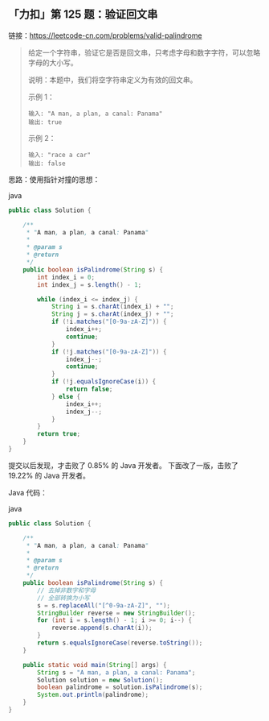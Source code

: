 ## 「力扣」第 125 题：验证回文串

链接：https://leetcode-cn.com/problems/valid-palindrome

> 给定一个字符串，验证它是否是回文串，只考虑字母和数字字符，可以忽略字母的大小写。
>
> 说明：本题中，我们将空字符串定义为有效的回文串。
>
> 示例 1：
>
> ```
> 输入: "A man, a plan, a canal: Panama"
> 输出: true
> ```
>
> 示例 2：
>
> ```
> 输入: "race a car"
> 输出: false
> ```

思路：使用指针对撞的思想：

java

```java
public class Solution {

    /**
     * "A man, a plan, a canal: Panama"
     *
     * @param s
     * @return
     */
    public boolean isPalindrome(String s) {
        int index_i = 0;
        int index_j = s.length() - 1;

        while (index_i <= index_j) {
            String i = s.charAt(index_i) + "";
            String j = s.charAt(index_j) + "";
            if (!i.matches("[0-9a-zA-Z]")) {
                index_i++;
                continue;
            }
            if (!j.matches("[0-9a-zA-Z]")) {
                index_j--;
                continue;
            }
            if (!j.equalsIgnoreCase(i)) {
                return false;
            } else {
                index_i++;
                index_j--;
            }
        }
        return true;
    }
}
```

提交以后发现，才击败了 0.85% 的 Java 开发者。
下面改了一版，击败了 19.22% 的 Java 开发者。

Java 代码：

java

```java
public class Solution {

    /**
     * "A man, a plan, a canal: Panama"
     *
     * @param s
     * @return
     */
    public boolean isPalindrome(String s) {
        // 去掉非数字和字母
        // 全部转换为小写
        s = s.replaceAll("[^0-9a-zA-Z]", "");
        StringBuilder reverse = new StringBuilder();
        for (int i = s.length() - 1; i >= 0; i--) {
            reverse.append(s.charAt(i));
        }
        return s.equalsIgnoreCase(reverse.toString());
    }

    public static void main(String[] args) {
        String s = "A man, a plan, a canal: Panama";
        Solution solution = new Solution();
        boolean palindrome = solution.isPalindrome(s);
        System.out.println(palindrome);
    }
}
```
